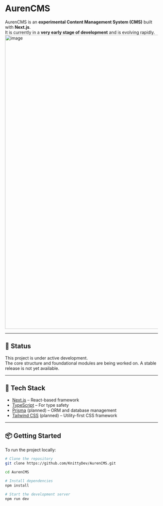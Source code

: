 # AurenCMS

AurenCMS is an **experimental Content Management System (CMS)** built with **Next.js**.  
It is currently in a **very early stage of development** and is evolving rapidly.
<img width="1891" height="967" alt="image" src="https://github.com/user-attachments/assets/8006451e-215e-42ef-a9d7-13ac0be329a3" />

---

## 🚧 Status
This project is under active development.  
The core structure and foundational modules are being worked on. A stable release is not yet available.

---

## 🔧 Tech Stack
- [Next.js](https://nextjs.org/) – React-based framework
- [TypeScript](https://www.typescriptlang.org/) – For type safety
- [Prisma](https://www.prisma.io/) (planned) – ORM and database management
- [Tailwind CSS](https://tailwindcss.com/) (planned) – Utility-first CSS framework

---

## 📦 Getting Started
To run the project locally:

```bash
# Clone the repository
git clone https://github.com/KnittyDev/AurenCMS.git

cd AurenCMS

# Install dependencies
npm install

# Start the development server
npm run dev
